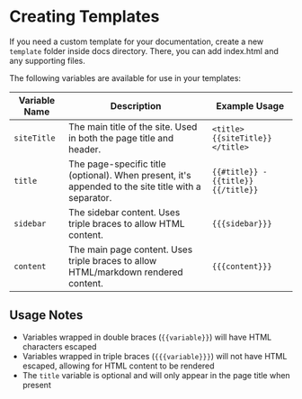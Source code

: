 # Creating Templates

If you need a custom template for your documentation, create a new `template` folder inside docs directory.
There, you can add index.html and any supporting files.

The following variables are available for use in your templates:

| Variable Name | Description                                                                                         | Example Usage                      |
| ------------- | --------------------------------------------------------------------------------------------------- | ---------------------------------- |
| `siteTitle`   | The main title of the site. Used in both the page title and header.                                 | `<title>{{siteTitle}}</title>`     |
| `title`       | The page-specific title (optional). When present, it's appended to the site title with a separator. | `{{#title}} - {{title}}{{/title}}` |
| `sidebar`     | The sidebar content. Uses triple braces to allow HTML content.                                      | `{{{sidebar}}}`                    |
| `content`     | The main page content. Uses triple braces to allow HTML/markdown rendered content.                  | `{{{content}}}`                    |

## Usage Notes

- Variables wrapped in double braces (`{{variable}}`) will have HTML characters escaped
- Variables wrapped in triple braces (`{{{variable}}}`) will not have HTML escaped, allowing for HTML content to be rendered
- The `title` variable is optional and will only appear in the page title when present
